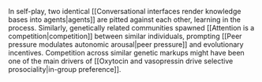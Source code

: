 ---
---

In self-play, two identical [[Conversational interfaces render knowledge bases into agents|agents]] are pitted against each other, learning in the process. Similarly, genetically related communities spawned [[Attention is a competition|competition]] between similar individuals, prompting [[Peer pressure modulates autonomic arousal|peer pressure]] and evolutionary incentives. Competition across similar genetic markups might have been one of the main drivers of [[Oxytocin and vasopressin drive selective prosociality|in-group preference]].
